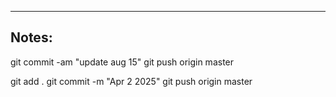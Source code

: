 ----

## Notes:

git commit -am "update aug 15"
git push origin master

git add .
git commit -m "Apr 2 2025"
git push origin master
